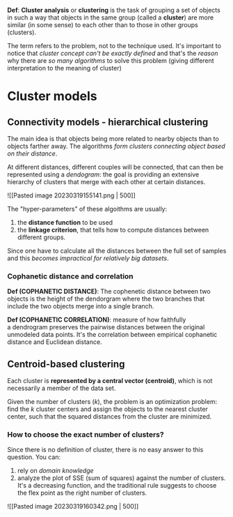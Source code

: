 **Def**: **Cluster analysis** or **clustering** is the task of grouping a set of objects in such a way that objects in the same group (called a **cluster**) are more similar (in some sense) to each other than to those in other groups (clusters).

The term refers to the problem, not to the technique used. It's important to notice that *cluster concept can't be exactly defined* and that's the *reason* why there are *so many algorithms* to solve this problem (giving different interpretation to the meaning of cluster)

# Cluster models

## Connectivity models - hierarchical clustering 
The main idea is that objects being more related to nearby objects than to objects farther away. The algorithms *form clusters connecting object based on their distance*.

At different distances, different couples will be connected, that can then be represented using a *dendogram*:  the goal is providing an extensive hierarchy of clusters that merge with each other at certain distances.

![[Pasted image 20230319155141.png | 500]]

The "hyper-parameters" of these algoithms are usually:
1. the **distance function** to be used
2. the **linkage criterion**, that tells how to compute distances between different groups.

Since one have to calculate all the distances between the full set of samples and this *becomes impractical for relatively big datasets*. 

### Cophanetic distance and correlation
**Def (COPHANETIC DISTANCE)**: The cophenetic distance between two objects is the height of the dendorgram where the two branches that include the two objects merge into a single branch.

**Def (COPHANETIC CORRELATION)**: measure of how faithfully a dendrogram preserves the pairwise distances between the original unmodeled data points. It's the correlation between empirical cophanetic distance and Euclidean distance.

## Centroid-based clustering 
Each cluster is **represented by a central vector (centroid)**, which is not necessarily a member of the data set. 

Given the number of clusters ($k$), the problem is an optimization problem: find the $k$ cluster centers and assign the objects to the nearest cluster center, such that the squared distances from the cluster are minimized.

### How to choose the exact number of clusters?
Since there is no definition of cluster, there is no easy answer to this question. You can:
1. rely on *domain knowledge*
2. analyze the plot of SSE (sum of squares) against the number of clusters. It's a decreasing function, and the traditional rule suggests to choose the flex point as the right number of clusters.

![[Pasted image 20230319160342.png | 500]]
